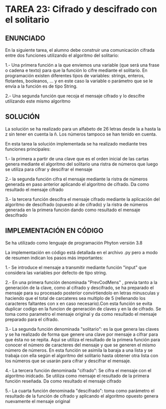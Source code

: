 # TAREA 23: Cifrado y descifrado con el solitario
## ENUNCIADO
En la siguiente tarea, el alumno debe construir una comunicación cifrada entre dos funciones utilizando el algoritmo del solitario:

1.- Una primera función a la que enviemos una variable (que será una frase o cadena e texto) para que la función lo cifre mediante el solitario. En programación existen diferentes tipos de variables: strings, enteros, flotantes, booleanos, ... y en este caso la variable o parámetro que se le envía a la función es de tipo String. 

2.- Una segunda función que recoja el mensaje cifrado y lo descifre utilizando este mismo algoritmo

## SOLUCIÓN

La solución se ha realizado para un alfabeto de 26 letras desde la a hasta la z sin tener en cuenta la ñ. Los números tampoco se han tenido en cuenta.

En esta tarea la solución implementada se ha realizado mediante tres funciones principales:

1.- la primera a partir de una clave que es el orden inicial de las cartas genera mediante el algoritmo del solitario una ristra de números que luego se utiliza para cifrar y descifrar el mensaje

2.- la segunda función cifra el mensaje mediante la ristra de números generada en paso anterior aplicando el algoritmo de cifrado. Da como resultado el mensaje cifrado

3.- la tercera función descifra el mensaje cifrado mediante la aplicación del algoritmo de descifrado (opuesto al de cifrado) y la ristra de números generada en la primera función dando como resultado el mensaje descifrado

## IMPLEMENTACIÓN EN CÓDIGO

Se ha utilizado como lenguaje de programación Phyton versión 3.8

La implementación en código está detallada en el archivo .py pero a modo de resumen indican los pasos más importantes:

1.- Se introduce el mensaje a transmitir mediante función "input" que considera las variables por defecto de tipo string.

2.- En una primera función denominada "PrevCodMens" , previa tanto a la generación de la clave, como al cifrado y descifrado, se ha preparado el mensaje para su procesado posterior convirtiendolo en letras minusculas y haciendo que el total de carcateres sea multiplo de 5 (rellenando los caracteres faltantes con x en caso necesario).Con esta función se evita  duplicar codigo en la funcion de generación de claves y en la de cifrado. Se toma como parametro el mensaje original y da como resultado el mensaje preparado para el cifrado.

3.- La segunda función denominada "solitario": es la que genera las claves y se ha realizado de forma que genere una clave por mensaje a cifrar para que ésta no se repita. Aqui se utiliza el resultado de la primera función para conocer el número de caracteres del mensaje y que se generen el mismo número de números. En esta función se asimila la baraja a una lista y se trabaja con ella según el algoritmo del solitario hasta obtener otra lista con los números que se usarán para cifrar y descifrar el mensaje.  

4.- La tercera función denominada "cifrado": Se cifra el mensaje con el algoritmo inidcado. Se utiliza como mensaje el resultado de la primera función reseñada. Da como resultado el mensaje cifrado

5.- La cuarta función denominada "descifrado": toma como parámetro el resultado de la función de cifrado y aplicando el algoritmo opuesto genera nuevamente el mensaje original

